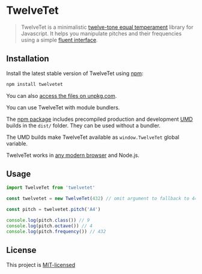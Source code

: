 # TwelveTet

> TwelveTet is a minimalistic [twelve-tone equal temperament](https://en.wikipedia.org/wiki/Equal_temperament) library for Javascript. It helps you manipulate pitches and their frequencies using a simple [fluent interface](https://en.wikipedia.org/wiki/Fluent_interface).

## Installation

Install the latest stable version of TwelveTet using [npm](https://www.npmjs.com/):

```bash
npm install twelvetet
```

You can also [access the files on unpkg.com](https://unpkg.com/twelvetet/).

You can use TwelveTet with module bundlers.

The [npm package](https://www.npmjs.com/package/twelvetet) includes precompiled production and development [UMD](https://github.com/umdjs/umd) builds in the `dist/` folder. They can be used without a bundler.

The UMD builds make TwelveTet available as `window.TwelveTet` global variable.

TwelveTet works in [any modern browser](http://caniuse.com/#feat=es5) and Node.js.

## Usage

```javascript
import TwelveTet from 'twelvetet'

const twelvetet = new TwelveTet(432) // omit argument to fallback to 440

const pitch = twelvetet.pitch('A4')

console.log(pitch.class()) // 9
console.log(pitch.octave()) // 4
console.log(pitch.frequency()) // 432
```

## License

This project is [MIT-licensed](LICENSE)
